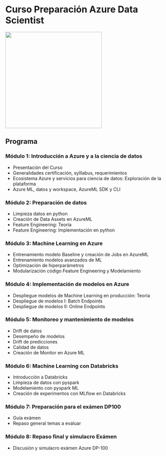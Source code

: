 # Curso Preparación Azure Data Scientist


<img src="https://ci3.googleusercontent.com/mail-sig/AIorK4zt6tOa3204Znd9u8YWMhVnZGy1TWuE7fovhJFzJFvFsfBrTb4F2vc6V99oNs0LODE1jmt1Nqo" width=300>


## Programa

### Módulo 1: Introducción a Azure y a la ciencia de datos
- Presentación del Curso
- Generalidades certificación, sylllabus, requerimientos
- Ecosistema Azure y servicios para ciencia de datos: Exploración de la plataforma
- Azure ML, datos y workspace, AzureML SDK y CLI
### Módulo 2: Preparación de datos
- Limpieza datos en python
- Creación de Data Assets en AzureML
- Feature Engineering: Teoría
- Feature Engineering: Implementación en python
### Módulo 3: Machine Learning en Azure
- Entrenamiento modelo Baseline y creación de Jobs en AzureML
- Entrenamiento modelos avanzados de ML
- Optimización de hiperparámetros
- Modularización código Feature Engineering y Modelamiento
### Módulo 4: Implementación de modelos en Azure
- Despliegue modelos de Machine Learning en producción: Teoría
- Despliegue de modelos I: Batch Endpoints
- Despliegue de modelos II: Online Endpoints
### Módulo 5: Monitoreo y mantenimiento de modelos
- Drift de datos
- Desempeño de modelos
- Drift de predicciones
- Calidad de datos
- Creación de Monitor en Azure ML
### Módulo 6: Machine Learning con Databricks
- Introducción a Databricks
- Limpieza de datos con pyspark
- Modelamiento con pyspark ML
- Creación de experimentos con MLflow en Databricks
### Módulo 7: Preparación para el exámen DP100
- Guía exámen
- Repaso general temas a evaluar
### Módulo 8: Repaso final y simulacro Exámen
- Discusión y simulacro exámen Azure DP-100
